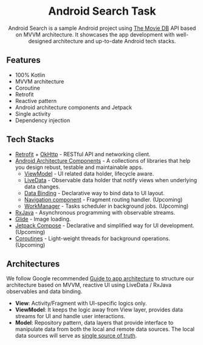 <h1 align="center">Android Search Task</h1>

<p align="center">
Android Search is a sample Android project using <a href="https://www.themoviedb.org/">The Movie DB</a> API based on MVVM architecture. It showcases the app development with well-designed architecture and up-to-date Android tech stacks.

</p>

## Features
* 100% Kotlin
* MVVM architecture
* Coroutine
* Retrofit
* Reactive pattern
* Android architecture components and Jetpack
* Single activity
* Dependency injection

## Tech Stacks
* [Retrofit](http://square.github.io/retrofit/) + [OkHttp](http://square.github.io/okhttp/) - RESTful API and networking client.
* [Android Architecture Components](https://developer.android.com/topic/libraries/architecture) - A collections of libraries that help you design rebust, testable and maintainable apps.
    * [ViewModel](https://developer.android.com/reference/androidx/lifecycle/ViewModel) - UI related data holder, lifecycle aware.
    * [LiveData](https://developer.android.com/topic/libraries/architecture/livedata) - Observable data holder that notify views when underlying data changes.
    * [Data Binding](https://developer.android.com/topic/libraries/data-binding) - Declarative way to bind data to UI layout.
    * [Navigation component](https://developer.android.com/guide/navigation) - Fragment routing handler. (Upcoming)
    * [WorkManager](https://developer.android.com/topic/libraries/architecture/workmanager) - Tasks scheduler in background jobs. (Upcoming)
* [RxJava](https://github.com/ReactiveX/RxJava) - Asynchronous programming with observable streams.
* [Glide](https://github.com/bumptech/glide) - Image loading.
* [Jetpack Compose](https://developer.android.com/jetpack/compose) - Declarative and simplified way for UI development. (Upcoming)
* [Coroutines](https://developer.android.com/kotlin/coroutines) - Light-weight threads for background operations. (Upcoming)

## Architectures

We follow Google recommended [Guide to app architecture](https://developer.android.com/jetpack/guide) to structure our architecture based on MVVM, reactive UI using LiveData / RxJava observables and data binding.

* **View**: Activity/Fragment with UI-specific logics only.
* **ViewModel**: It keeps the logic away from View layer, provides data streams for UI and handle user interactions.
* **Model**: Repository pattern, data layers that provide interface to manipulate data from both the local and remote data sources. The local data sources will serve as [single source of truth](https://en.wikipedia.org/wiki/Single_source_of_truth).
